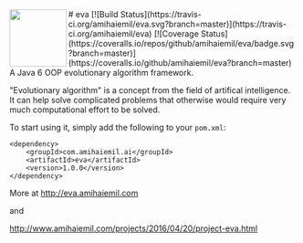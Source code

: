 <img src="http://eva.amihaiemil.com/images/icons_light/logo.png" align="left" height="100" width="100"/>
# eva
[![Build Status](https://travis-ci.org/amihaiemil/eva.svg?branch=master)](https://travis-ci.org/amihaiemil/eva)
[![Coverage Status](https://coveralls.io/repos/github/amihaiemil/eva/badge.svg?branch=master)](https://coveralls.io/github/amihaiemil/eva?branch=master)
A Java 6 OOP evolutionary algorithm framework.

"Evolutionary algorithm" is a concept from the field of artifical intelligence.
It can help solve complicated problems that otherwise would require very much computational effort to be solved.

To start using it, simply add the following to your ``pom.xml``: 

```
<dependency>
    <groupId>com.amihaiemil.ai</groupId>
    <artifactId>eva</artifactId>
    <version>1.0.0</version>
</dependency>
```

More at http://eva.amihaiemil.com

and 

http://www.amihaiemil.com/projects/2016/04/20/project-eva.html
